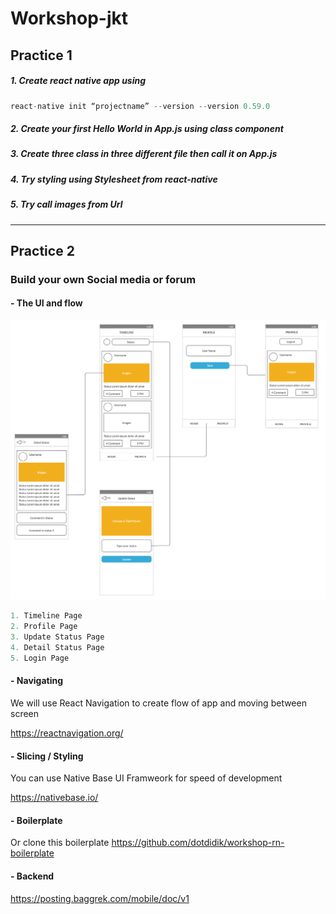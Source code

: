 # Workshop-jkt

## Practice 1

#####  1. Create react native app using
```js
react-native init “projectname” --version --version 0.59.0
```

##### 2. Create your first Hello World in App.js using class component
##### 3. Create three class in three different file then call it on App.js
##### 4. Try styling using Stylesheet from react-native
##### 5. Try call images from Url

---------

## Practice 2

### Build your own Social media or forum

#### - The UI and flow

<img src="flow.jpg">

```js
1. Timeline Page
2. Profile Page
3. Update Status Page
4. Detail Status Page
5. Login Page
```

#### - Navigating
We will use React Navigation to create flow of app and moving between screen 

https://reactnavigation.org/

#### - Slicing / Styling
You can use Native Base UI Framweork for speed of development

https://nativebase.io/

#### - Boilerplate
Or clone this boilerplate
https://github.com/dotdidik/workshop-rn-boilerplate

#### - Backend
https://posting.baggrek.com/mobile/doc/v1
